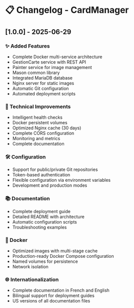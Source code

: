 # 📋 Changelog - CardManager

## [1.0.0] - 2025-06-29

### ✨ Added Features
- Complete Docker multi-service architecture
- GestionCarte service with REST API
- Painter service for image management
- Mason common library
- Integrated MariaDB database
- Nginx server for static images
- Automatic Git configuration
- Automated deployment scripts

### 🔧 Technical Improvements
- Intelligent health checks
- Docker persistent volumes
- Optimized Nginx cache (30 days)
- Complete CORS configuration
- Monitoring and metrics
- Complete documentation

### 🛠️ Configuration
- Support for public/private Git repositories
- Token-based authentication
- Flexible configuration via environment variables
- Development and production modes

### 📚 Documentation
- Complete deployment guide
- Detailed README with architecture
- Automatic configuration scripts
- Troubleshooting examples

### 🐳 Docker
- Optimized images with multi-stage cache
- Production-ready Docker Compose configuration
- Named volumes for persistence
- Network isolation

### 🌐 Internationalization
- Complete documentation in French and English
- Bilingual support for deployment guides
- US versions of all documentation files

